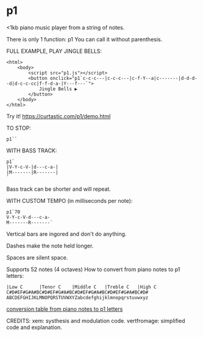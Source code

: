 # p1
<1kb piano music player from a string of notes.

There is only 1 function: p1
You can call it without parenthesis.

FULL EXAMPLE, PLAY JINGLE BELLS:
```
<html>
	<body>
		<script src="p1.js"></script>
		<button onclick="p1`c-c-c---|c-c-c---|c-f-Y--a|c-------|d-d-d--d|d-c-c-cc|f-f-d-a-|Y---f---`">
			Jingle Bells ▶
		</button>
	</body>
</html>
```

Try it!
https://curtastic.com/p1/demo.html


TO STOP:
```
p1``
```

WITH BASS TRACK:
```
p1`
|V-Y-c-V-|d---c-a-|
|M-------|R-------|
`
```

Bass track can be shorter and will repeat.


WITH CUSTOM TEMPO (in milliseconds per note):
```
p1`70
V-Y-c-V-d---c-a-
M-------R-------`
```

Vertical bars are ingored and don't do anything.

Dashes make the note held longer.

Spaces are silent space.

Supports 52 notes (4 octaves)
How to convert from piano notes to p1 letters:
```
|Low C      |Tenor C    |Middle C   |Treble C   |High C
C#D#EF#G#A#BC#D#EF#G#A#BC#D#EF#G#A#BC#D#EF#G#A#BC#D#
ABCDEFGHIJKLMNOPQRSTUVWXYZabcdefghijklmnopqrstuvwxyz
```

[conversion table from piano notes to p1 letters](/convert.png)


CREDITS:
xem: systhesis and modulation code.
vertfromage: simplified code and explanation.
